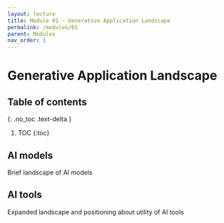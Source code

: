 ```yaml
---
layout: lecture
title: Module 01 - Generative Application Landscape
permalink: /modules/01
parent: Modules
nav_order: 1
---
```


# Generative Application Landscape


## Table of contents
{: .no_toc .text-delta }

1. TOC
{:toc}


## AI models
Brief landscape of AI models


## AI tools
Expanded landscape and positioning about utility of AI tools


